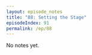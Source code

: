 ```yaml
---
layout: episode_notes
title: "88: Setting the Stage"
episodeIndex: 91
permalink: /ep/88
---
```

No notes yet.
